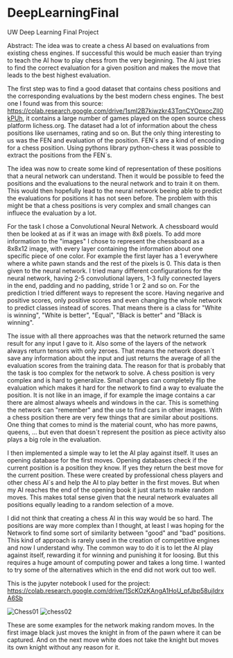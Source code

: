 # DeepLearningFinal
UW Deep Learning Final Project

Abstract: 
The idea was to create a chess AI based on evaluations from existing chess engines. If successful this would be much easier than trying to teach the AI how to play chess from the very beginning. The AI just tries to find the correct evaluation for a given position and makes the move that leads to the best highest evaluation.

The first step was to find a good dataset that contains chess positions and the corresponding evaluations by the best modern chess engines. The best one I found was from this source: https://colab.research.google.com/drive/1smI2B7kiwzkr43TqnCYOpxocZlI0kPUh, it contains a large number of games played on the open source chess platform lichess.org. The dataset had a lot of information about the chess positions like usernames, rating and so on. But the only thing interesting to us was the FEN and evaluation of the position. FEN´s are a kind of encoding for a chess position. Using pythons library python-chess it was possible to extract the positions from the FEN´s. 

The idea was now to create some kind of representation of these positions that a neural network can understand. Then it would be possible to feed the positions and the evaluations to the neural network and to train it on them. This would then hopefully lead to the neural network beeing able to predict the evaluations for positions it has not seen before. The problem with this might be that a chess positions is very complex and small changes can influece the evaluation by a lot. 

For the task I chose a Convolutional Neural Network. A chessboard would then be looked at as if it was an image with 8x8 pixels. To add more information to the "images" I chose to represent the chessboard as a 8x8x12 image, with every layer containing the information about one specific piece of one color. For example the first layer has a 1 everywhere where a white pawn stands and the rest of the pixels is 0. This data is then given to the neural network. I tried many different configurations for the neural network, having 2-5 convolutional layers, 1-3 fully connected layers in the end, padding and no padding, stride 1 or 2 and so on. For the prediction I tried different ways to represent the score. Having negarive and positive scores, only positive scores and even changing the whole network to predict classes instead of scores. That means there is a class for "White is winning", "White is better", "Equal", "Black is better" and "Black is winning". 

The issue with all there approaches was that the network returned the same result for any input I gave to it. Also some of the layers of the network always return tensors with only zeroes. That means the network doesn´t save any information about the input and just returns the average of all the evaluation scores from the training data. The reason for that is probably that the task is too complex for the network to solve. A chess position is very complex and is hard to generalize. Small changes can completely flip the evaluation which makes it hard for the network to find a way to evaluate the position. It is not like in an image, if for example the image contains a car there are almost always wheels and windows in the car. This is something the network can "remember" and the use to find cars in other images. With a chess position there are very few things that are similar about positions. One thing that comes to mind is the material count, who has more pawns, queens, ... but even that doesn´t represent the position as piece activity also plays a big role in the evaluation. 

I then implemented a simple way to let the AI play against itself. It uses an opening database for the first moves. Opening databases check if the current position is a position they know. If yes they return the best move for the current position. These were created by professional chess players and other chess AI´s and help the AI to play better in the first moves. But when my AI reaches the end of the opening book it just starts to make random moves. This makes total sense given that the neural network evaluates all positions equally leading to a random selection of a move. 

I did not think that creating a chess AI in this way would be so hard. The positions are way more complex than I thought, at least I was hoping for the Network to find some sort of similarity between "good" and "bad" positions. This kind of approach is rarely used in the creation of competitive engines and now I understand why. The common way to do it is to let the AI play against itself, rewarding it for winning and punishing it for loosing. But this requires a huge amount of computing power and takes a long time. I wanted to try some of the alternatives which in the end did not work out too well. 

This is the jupyter notebook I used for the project: https://colab.research.google.com/drive/1ScKOzKAngA1HoU_pfJbp58ujIdrxA6Sb

![Chess01](https://user-images.githubusercontent.com/91910483/207732119-4814826f-dca6-45c5-ba53-85813c925fec.PNG)
![chess02](https://user-images.githubusercontent.com/91910483/207732137-7dcc8768-075f-4ba4-ab0c-888f07f55207.PNG)

These are some examples for the network making random moves. In the first image black just moves the knight in from of the pawn where it can be captured. And on the next move white does not take the knight but moves its own knight without any reason for it. 

